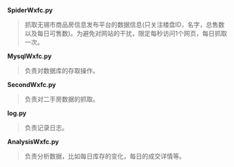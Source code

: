 **SpiderWxfc.py**  
>抓取无锡市商品房信息发布平台的数据信息(只关注楼盘ID，名字，总售数以及每日可售数)。为避免对网站的干扰，限定每秒访问1个网页，每日抓取一次。

**MysqlWxfc.py**  
>负责对数据库的存取操作。

**SecondWxfc.py**  
>负责对二手房数据的抓取。

**log.py**  
>负责记录日志。

**AnalysisWxfc.py**  
>负责分析数据，比如每日库存的变化，每日的成交详情等。
